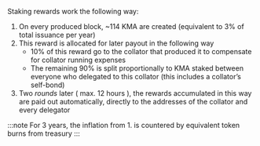 Staking rewards work the following way:

1. On every produced block, ~114 KMA are created (equivalent to 3% of total issuance per year)
2. This reward is allocated for later payout in the following way
    - 10% of this reward go to the collator that produced it to compensate for collator running expenses
    - The remaining 90% is split proportionally to KMA staked between everyone who delegated to this collator (this includes a collator’s self-bond)
3. Two *rounds* later ( max. 12 hours ), the rewards accumulated in this way are paid out automatically, directly to the addresses of the collator and every delegator

:::note
For 3 years, the inflation from 1. is countered by equivalent token burns from treasury
:::